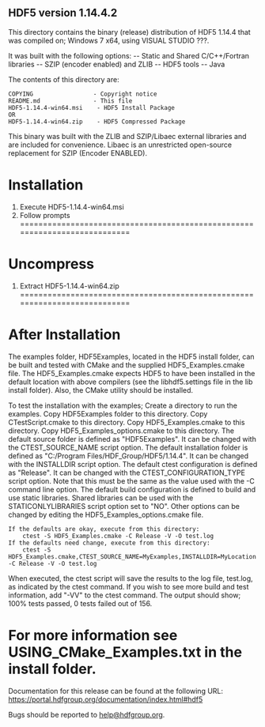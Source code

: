 HDF5 version 1.14.4.2
------------------------------------------------------------------------------

This directory contains the binary (release) distribution of
HDF5 1.14.4 that was compiled on;
    Windows 7 x64, using VISUAL STUDIO ???.

It was built with the following options:
    -- Static and Shared C/C++/Fortran libraries
    -- SZIP (encoder enabled) and ZLIB
    -- HDF5 tools
    -- Java 

The contents of this directory are:

    COPYING                 - Copyright notice
    README.md               - This file
    HDF5-1.14.4-win64.msi    - HDF5 Install Package
    OR
    HDF5-1.14.4-win64.zip    - HDF5 Compressed Package

This binary was built with the ZLIB and SZIP/Libaec external libraries and are
included for convenience.  Libaec is an unrestricted open-source replacement for SZIP
(Encoder ENABLED).


Installation
===========================================================================
1. Execute HDF5-1.14.4-win64.msi
2. Follow prompts
===========================================================================

Uncompress
===========================================================================
1. Extract HDF5-1.14.4-win64.zip
===========================================================================

After Installation
===========================================================================
The examples folder, HDF5Examples, located in the
HDF5 install folder, can be built and tested with CMake and the supplied
HDF5_Examples.cmake file. The HDF5_Examples.cmake expects HDF5 to have
been installed in the default location with above compilers (see the
libhdf5.settings file in the lib install folder). Also, the CMake
utility should be installed.

To test the installation with the examples;
    Create a directory to run the examples.
    Copy HDF5Examples folder to this directory.
    Copy CTestScript.cmake to this directory.
    Copy HDF5_Examples.cmake to this directory.
    Copy HDF5_Examples_options.cmake to this directory.
    The default source folder is defined as "HDF5Examples". It can be changed
        with the CTEST_SOURCE_NAME script option.
    The default installation folder is defined as "C:/Program Files/HDF_Group/HDF5/1.14.4".
        It can be changed with the INSTALLDIR script option.
    The default ctest configuration is defined as "Release". It can be changed
        with the CTEST_CONFIGURATION_TYPE script option. Note that this must
        be the same as the value used with the -C command line option.
    The default build configuration is defined to build and use static libraries.
        Shared libraries can be used with the STATICONLYLIBRARIES script option set to "NO".
    Other options can be changed by editing the HDF5_Examples_options.cmake file.

    If the defaults are okay, execute from this directory:
        ctest -S HDF5_Examples.cmake -C Release -V -O test.log
    If the defaults need change, execute from this directory:
        ctest -S HDF5_Examples.cmake,CTEST_SOURCE_NAME=MyExamples,INSTALLDIR=MyLocation -C Release -V -O test.log

When executed, the ctest script will save the results to the log file, test.log, as
indicated by the ctest command. If you wish to see more build and test information,
add "-VV" to the ctest command. The output should show;
      100% tests passed, 0 tests failed out of 156.

For more information see USING_CMake_Examples.txt in the install folder.
===========================================================================

Documentation for this release can be found at the following URL:
    https://portal.hdfgroup.org/documentation/index.html#hdf5

Bugs should be reported to help@hdfgroup.org.
